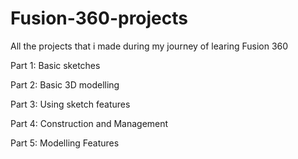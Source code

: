 # Fusion-360-projects

All the projects that i made during my journey of learing Fusion 360

Part 1: Basic sketches

Part 2: Basic 3D modelling

Part 3: Using sketch features

Part 4: Construction and Management

Part 5: Modelling Features

